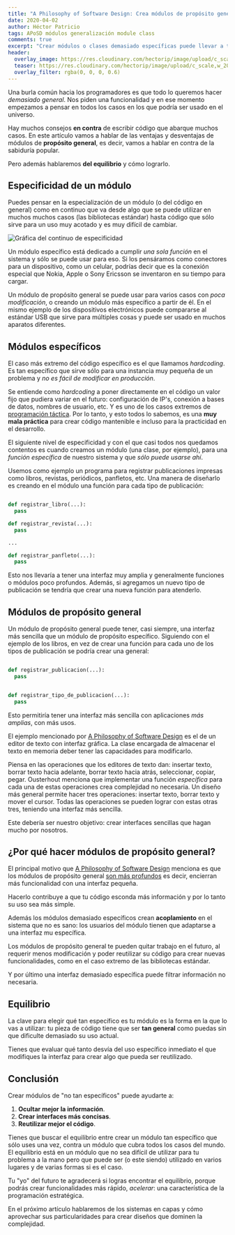 ```yaml
---
title: "A Philosophy of Software Design: Crea módulos de propósito general"
date: 2020-04-02
author: Héctor Patricio
tags: APoSD módulos generalización module class
comments: true
excerpt: "Crear módulos o clases demasiado específicas puede llevar a tu código a ser difícil de mantener, veamos por qué te conviene crear módulos de propósito general."
header:
  overlay_image: https://res.cloudinary.com/hectorip/image/upload/c_scale,w_1400/v1584726013/D750CDED-7745-4A56-8B3D-5CD33D2893E6_vqdgzb.jpg
  teaser: https://res.cloudinary.com/hectorip/image/upload/c_scale,w_200/v1584726013/D750CDED-7745-4A56-8B3D-5CD33D2893E6_vqdgzb.jpg
  overlay_filter: rgba(0, 0, 0, 0.6)
---
```


Una burla común hacia los programadores es que todo lo queremos hacer _demasiado general_. Nos piden una funcionalidad y en ese momento empezamos a pensar en todos los casos en los que podría ser usado en el universo.

Hay muchos consejos **en contra** de escribir código que abarque
muchos casos. En este artículo vamos a hablar de las ventajas y
desventajas de módulos de **propósito general**, es decir, vamos a
hablar en contra de la sabiduría popular.

Pero además hablaremos **del equilibrio** y cómo lograrlo.

## Especificidad de un módulo

Puedes pensar en la especialización de un módulo (o del código en general) como en continuo que va desde algo que se puede utilizar en muchos muchos casos (las bibliotecas estándar) hasta código que sólo sirve para un uso muy acotado y es muy difícil de cambiar.

![Gráfica del continuo de especificidad](https://res.cloudinary.com/hectorip/image/upload/c_scale,w_1200/v1585279283/7655B57E-A45D-4832-A0D6-41670C22D6CA_boy7ej.png)

Un módulo específico está dedicado a cumplir _una sola función_ en el sistema y sólo se puede usar para eso. Si los pensáramos como conectores para un dispositivo, como un celular, podrías decir que es la conexión especial que Nokia, Apple o Sony Ericsson se inventaron en su tiempo para cargar.

Un módulo de propósito general se puede usar para varios casos con _poca modificación_, o creando un módulo más específico a partir de él. En el mismo ejemplo de los dispositivos electrónicos puede compararse al estándar USB que sirve para múltiples cosas y puede ser usado en muchos aparatos diferentes.

## Módulos específicos

El caso más extremo del código específico es el que llamamos _hardcoding_. Es tan específico que sirve sólo para una instancia muy pequeña de un problema y _no es fácil de modificar en producción_.

Se entiende como _hardcoding_ a poner directamente en el código un valor fijo que pudiera variar en el futuro: configuración de IP's, conexión a bases de datos, nombres de usuario, etc. Y es uno de los casos extremos de [programación táctica](https://blog.thedojo.mx/2020/02/11/a-philosophy-of-software-design-programacion-tactica-vs-estrategica.html#desarrollo-t%C3%A1ctico). Por lo tanto, y esto todos lo sabemos, es una **muy mala  práctica** para crear código mantenible e incluso para la practicidad en el desarrollo.

El siguiente nivel de especificidad y con el que casi todos nos quedamos contentos es cuando creamos un módulo (una clase, por ejemplo), para una _función específica_ de nuestro sistema y que _sólo puede usarse ahí_.

Usemos como ejemplo un programa para registrar publicaciones impresas como libros, revistas, periódicos, panfletos, etc. Una manera de diseñarlo es creando en el módulo una función para cada tipo de publicación:

```python

def registrar_libro(...):
  pass

def registrar_revista(...):
  pass

...

def registrar_panfleto(...):
  pass

```

Esto nos llevaría a tener una interfaz muy amplia y generalmente funciones o módulos poco profundos. Además, si agregamos un nuevo tipo de publicación se tendría que crear una nueva función para atenderlo.

## Módulos de propósito general

Un módulo de propósito general puede tener, casi siempre, una interfaz más sencilla que un módulo de propósito específico. Siguiendo con el ejemplo de los libros, en vez de crear una función para cada uno de los tipos de publicación se podría crear una general:

```python

def registrar_publicacion(...):
  pass


def registrar_tipo_de_publicacion(...):
  pass

```

Esto permitiría tener una interfaz más sencilla con aplicaciones _más amplias_, con más usos.

El ejemplo mencionado por [A Philosophy of Software Design](https://amzn.to/2GdeHi5) es el de un editor de texto con interfaz gráfica. La clase encargada de almacenar el texto en memoria deber tener las capacidades para modificarlo.

Piensa en las operaciones que los editores de texto dan: insertar texto, borrar texto hacia adelante, borrar texto hacia atrás, seleccionar, copiar, pegar. Ousterhout menciona que implementar una función _específica_ para cada una de estas operaciones crea complejidad no necesaria. Un diseño más general permite hacer tres operaciones: insertar texto, borrar texto y mover el cursor. Todas las operaciones se pueden lograr con estas otras tres, teniendo una interfaz más sencilla.

Este debería ser nuestro objetivo: crear interfaces sencillas que hagan mucho por nosotros.

## ¿Por qué hacer módulos de propósito general?

El principal motivo que [A Philosophy of Software Design](https://amzn.to/2GdeHi5) menciona es que los módulos de propósito general [son más profundos](https://blog.thedojo.mx/2020/03/02/a-philosophy-of-software-design-los-modulos-deben-ser-profundos.html#dise%C3%B1o-de-m%C3%B3dulos) es decir, encierran más funcionalidad con una interfaz pequeña.

Hacerlo contribuye a que tu código esconda más información y por lo tanto su uso sea más simple.

Además los módulos demasiado específicos crean **acoplamiento** en el sistema que no es sano: los usuarios del módulo tienen que adaptarse a una interfaz mu específica.

Los módulos de propósito general te pueden quitar trabajo en el futuro, al requerir menos modificación y poder reutilizar su código para crear nuevas funcionalidades, como en el caso extremo de las bibliotecas estándar.

Y por último una interfaz demasiado específica puede filtrar información no necesaria.

## Equilibrio

La clave para elegir qué tan específico es tu módulo es la forma en la que lo vas a utilizar: tu pieza de código tiene que ser **tan general** como puedas sin que dificulte demasiado su uso actual.

Tienes que evaluar qué tanto desvía del uso específico inmediato el que modifiques la interfaz para crear algo que pueda ser reutilizado.

## Conclusión

Crear módulos de "no tan específicos" puede ayudarte a:

1. **Ocultar mejor la información**.
2. **Crear interfaces más concisas**.
3. **Reutilizar mejor el código**.

Tienes que buscar el equilibrio entre crear un módulo tan específico que sólo uses una vez, contra un módulo que cubra todos los casos del mundo. El equilibrio está en un módulo que no sea difícil de utilizar para tu problema a la mano pero que puede ser (o este siendo) utilizado en varios lugares y de varias formas si es el caso.

Tu "yo" del futuro te agradecerá si logras encontrar el equilibrio, porque podrás crear funcionalidades más rápido, _acelerar_: una característica de la programación estratégica.

En el próximo artículo hablaremos de los sistemas en capas y cómo aprovechar sus particularidades para crear diseños que dominen la complejidad.
